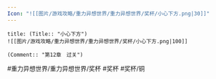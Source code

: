 ```yaml
---
Icon: "![[图片/游戏攻略/重力异想世界/重力异想世界/奖杯/小心下方.png|30]]"
---
```

```ad-common-bronze-trophy
title: (Title:: "小心下方")
![[图片/游戏攻略/重力异想世界/重力异想世界/奖杯/小心下方.png|100]]

(Comment:: "第12章　过关")
```

#重力异想世界/重力异想世界/奖杯 #奖杯 #奖杯/铜
